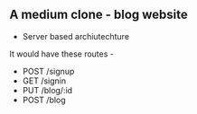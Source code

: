 ## A medium clone - blog website
- Server based archiutechture

It would have these routes - 
- POST /signup
- GET /signin
- PUT /blog/:id
- POST /blog 
